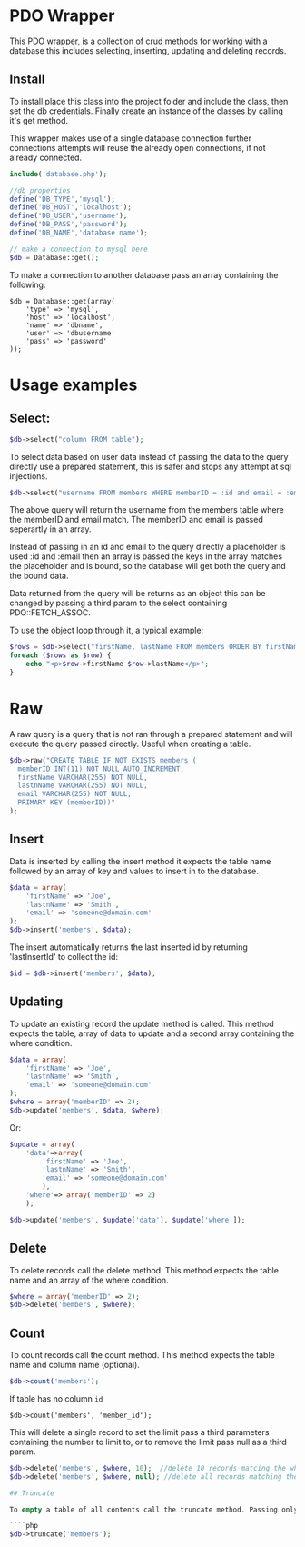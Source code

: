 # PDO Wrapper

This PDO wrapper, is a collection of crud methods for working with a database this includes selecting, inserting, updating and deleting records.

## Install

To install place this class into the project folder and include the class, then set the db credentials. Finally create an instance of the classes by calling it's get method.

This wrapper makes use of a single database connection further connections attempts will reuse the already open connections, if not already connected.

````php
include('database.php');

//db properties
define('DB_TYPE','mysql');
define('DB_HOST','localhost');
define('DB_USER','username');
define('DB_PASS','password');
define('DB_NAME','database name');

// make a connection to mysql here
$db = Database::get();
````

To make a connection to another database pass an array containing the following:

````
$db = Database::get(array(
	'type' => 'mysql',
	'host' => 'localhost',
	'name' => 'dbname',
	'user' => 'dbusername'
	'pass' => 'password'
));
````

# Usage examples

## Select:

````php
$db->select("column FROM table");
````

To select data based on user data instead of passing the data to the query directly use a prepared statement, this is safer and stops any attempt at sql injections.

````php
$db->select("username FROM members WHERE memberID = :id and email = :email", array(':id' => 1, ':email' => 'someone@domain.com'));
````

The above query will return the username from the members table where the memberID and email match. The memberID and email is passed seperartly in an array.

Instead of passing in an id and email to the query directly a placeholder is used :id and :email then an array is passed the keys in the array matches the placeholder and is bound, so the database will get both the query and the bound data.

Data returned from the query will be returns as an object this can be changed by passing a third param to the select containing PDO::FETCH_ASSOC.

To use the object loop through it, a typical example:

````php
$rows = $db->select("firstName, lastName FROM members ORDER BY firstName, lastName");
foreach ($rows as $row) {
    echo "<p>$row->firstName $row->lastName</p>";
}
````

# Raw

A raw query is a query that is not ran through a prepared statement and will execute the query passed directly. Useful when creating a table.

````php
$db->raw("CREATE TABLE IF NOT EXISTS members (
  memberID INT(11) NOT NULL AUTO_INCREMENT,
  firstName VARCHAR(255) NOT NULL,
  lastnName VARCHAR(255) NOT NULL,
  email VARCHAR(255) NOT NULL,
  PRIMARY KEY (memberID))"
);
````

## Insert

Data is inserted by calling the insert method it expects the table name followed by an array of key and values to insert in to the database.

````php
$data = array(
    'firstName' => 'Joe',
    'lastnName' => 'Smith',
    'email' => 'someone@domain.com'
);
$db->insert('members', $data);
````

The insert automatically returns the last inserted id by returning 'lastInsertId' to collect the id:

````php
$id = $db->insert('members', $data);
````

## Updating

To update an existing record the update method is called. This method expects the table, array of data to update and a second array containing the where condition.

````php
$data = array(
    'firstName' => 'Joe',
    'lastnName' => 'Smith',
    'email' => 'someone@domain.com'
);
$where = array('memberID' => 2);
$db->update('members', $data, $where);
````
Or:

```php
$update = array( 
	'data'=>array(
	    'firstName' => 'Joe',
	    'lastnName' => 'Smith',
	    'email' => 'someone@domain.com'
		),
	'where'=> array('memberID' => 2)
	);

$db->update('members', $update['data'], $update['where']);

```

## Delete

To delete records call the delete method. This method expects the table name and an array of the where condition.

````php
$where = array('memberID' => 2);
$db->delete('members', $where);
````
## Count

To count records call the count method. This method expects the table name and column name (optional).

````php
$db->count('members');
````
If table has no column `id`
````
$db->count('members', 'member_id');
````

This will delete a single record to set the limit pass a third parameters containing the number to limit to, or to remove the limit pass null as a third param.

````php
$db->delete('members', $where, 10);  //delete 10 records matcing the where
$db->delete('members', $where, null); //delete all records matching the where

## Truncate

To empty a table of all contents call the truncate method. Passing only the table name.

````php
$db->truncate('members');
````
